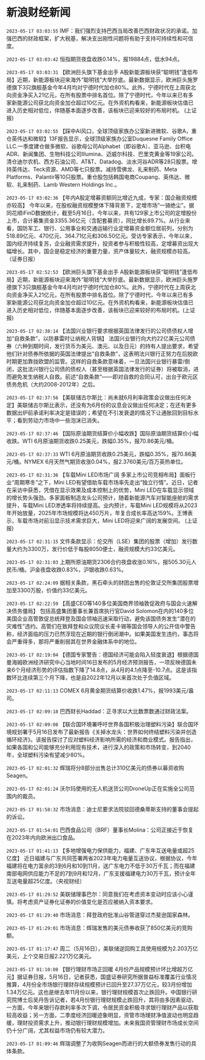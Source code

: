 # 新浪财经新闻
`2023-05-17 03:03:55` IMF：我们强烈支持巴西当局改善巴西财政状况的承诺。加强巴西的财政框架，扩大税基，解决支出刚性问题将有助于支持可持续性和可信度。

`2023-05-17 03:03:42` 恒指期货夜盘收跌0.14%，报19884点，低水94点。

`2023-05-17 03:03:31` 【欧洲巨头旗下基金出手 A股新能源板块获“聪明钱”逢低布局】近期，新能源板块迎来海外“聪明钱”大举抄底。最新数据显示，欧洲巨头施罗德旗下3只旗舰基金今年4月均对宁德时代加仓80%。此外，宁德时代在上周获北向资金净买入21亿元，在所有股票中排名首位。除了宁德时代，今年以来已有多家新能源公司获北向资金加仓超过10亿元。在外资机构看来，新能源板块估值已进入历史相对低位，伴随基本面逐步改善，该板块已迎来较好的布局时机。 (上证报)

`2023-05-17 03:02:55` 【踩中AI风口，全球顶级家族办公室新进微软、谷歌A，重仓英伟达和微软】13F报告显示，全球顶级家族办公室Duquesne Family Office LLC.一季度建仓做多微软、谷歌母公司Alphabet（即谷歌A）、亚马逊、台积电ADR、新闻集团、生物科技公司Illumina、迈威尔科技、巴里克黄金等19家公司。清仓迪尔农机、西方石油公司、AT&T、Datadog、淡水河谷ADR等28只股票。增持英伟达、Teck资源、AMD等七只股票。减持雪佛龙、礼来制药、Meta Platforms、Palantir等10只股票。重仓股包括韩国电商Coupang、英伟达、微软、礼来制药、Lamb Western Holdings Inc.。

`2023-05-17 03:02:36` 【年内A股定增募资额同比增近九成，专家：国企融资规模亦较高】 今年以来，在股权融资规模整体下降背景下，定增市场“一骑绝尘”。据同花顺iFinD数据统计，截至5月16日，今年以来，共有129家上市公司的定增股份上市，合计募集资金3355.36亿元（含配套募资），同比增长89.7%。从行业来看，国防军工、银行、公用事业和交通运输行业定增募资金额位居前列，分别为518.89亿元、470亿元、364.71亿元和306.50亿元。受访专家表示，今年以来，国内经济持续复苏，企业融资需求提升，投资者参与积极性较高，定增募资出现大幅增长。其中，国企是稳定经济的重要力量，资产体量较大，融资规模亦较高。（证券日报）

`2023-05-17 02:52:53` 【欧洲巨头旗下基金出手 A股新能源板块获“聪明钱”逢低布局】近期，新能源板块迎来海外“聪明钱”大举抄底。最新数据显示，欧洲巨头施罗德旗下3只旗舰基金今年4月均对宁德时代加仓80%。此外，宁德时代在上周获北向资金净买入21亿元，在所有股票中排名首位。除了宁德时代，今年以来已有多家新能源公司获北向资金加仓超过10亿元。在外资机构看来，新能源板块估值已进入历史相对低位，伴随基本面逐步改善，该板块已迎来较好的布局时机。(上证报)

`2023-05-17 02:38:14` 【法国兴业银行要求根据英国法律发行的公司债债权人增加“自救条款”，以防暴雷时让纳税人背锅】 法国兴业银行向大约22亿美元公司债券（六种到期时间，发行货币为美元、澳元、以及日元）的持有人提出要求，希望他们针对债券所依据的英国法律提出“自救条款”，这表明法兴银行正努力在后脱欧时期更加靠拢欧盟的监管。这样的自救条款意味着，一旦法国兴业银行暴雷/倒闭，这批法兴银行公司债的债权人（甚至根据英国法律发行的证券）将被取消，进而避免发生纳税人自救。前述“自救条款”——即对自救的合同认可，出台于欧元区债务危机（大约2008-2012年）之后。

`2023-05-17 02:37:56` 【美联储古尔斯比：尚未就6月利率政策会议做出任何决定】美联储古尔斯比表示，还没有为6月份的议息会议做出任何决定；在还有更多数据出炉前承诺利率决定是错误的；希望在不引发衰退的情况下让通胀回到目标水平；看到劳动力市场中一些泡沫已消失。

`2023-05-17 02:37:46` 【国际原油期货结算价小幅收跌】国际原油期货结算价小幅收跌。WTI 6月原油期货收跌0.25美元，跌幅0.35%，报70.86美元/桶。

`2023-05-17 02:37:33` WTI 6月原油期货收跌0.25美元，跌幅0.35%，报70.86美元/桶。NYMEX 6月天然气期货收涨0.04%，报2.3760美元/百万英热单位。

`2023-05-17 02:31:36` 【车载Mini LED市场广阔 多家上市公司竞相布局】面板行业“周期寒冬”之下，Mini LED有望借助车载市场率先走出“独立行情”。近日，记者在采访中获悉，凭借在显示效果及成本控制上的优势，Mini LED在车载显示领域的增长势头强劲。多家面板制造龙头公司预计，随着新能源汽车对智能座舱的需求提升，车载Mini LED渗透率将持续提高。业内预计，车载Mini LED规模将从2023年开始放量，2025年市场规模将达450万片，年复合成长率高达159%。王博表示，车载市场对前沿显示技术需求巨大，Mini LED将迎来广阔的发展空间。 (上证报)

`2023-05-17 02:31:15` 文件条款显示：伦交所（LSE）集团的股票（增加）发行数量大约为3300万，发行价低于每股8050便士，融资规模大约33亿美元。

`2023-05-17 02:31:03` 上期所原油期货2306合约夜盘收涨0.16%，报505.30元人民币/桶。沪金夜盘收跌0.83%，沪银收跌0.63%。

`2023-05-17 02:24:09` 据相关条款，黑石牵头的财团出售的伦敦证交所集团股票增加至3300万股，价值约33亿美元。

`2023-05-17 02:22:59` 【高盛CEO等140多位美国商界领袖敦促政府与国会火速解决债务僵局】 包括高盛集团董事长兼首席执行官David Solomon在内的140多位美国企业高管敦促总统拜登及国会领袖迅速采取行动，避免该国债务发生“潜在的灾难性”违约。高管们在致拜登和众议院议长麦卡锡等国会领导人的公开信中警告称，经济面临的压力已然浮现在近期的银行倒闭潮中。如果美国发生违约，事态将会严重得多，那将严重削弱其在世界金融体系中的地位。

`2023-05-17 02:19:04` 【德国专家警告：德国经济可能会陷入轻度衰退】根据德国曼海姆欧洲经济研究中心当地时间16日发布的5月经济预测报告，一项反映德国未来6个月经济形势的评估指数下降了14.8点，从4月的4.1点降至-10.7点。这是该指数环比连续第三个月下降，也是自2022年12月以来首次处于负值区域。

`2023-05-17 02:11:13` COMEX 6月黄金期货结算价收跌1.47%，报1993美元/盎司。

`2023-05-17 02:09:18` 巴西财长Haddad：正寻求以大比数票数通过财政法案。

`2023-05-17 02:09:08` 【联合国环境署呼吁世界各国积极治理塑料污染】联合国环境规划署于5月16日发布了最新报告《关掉水龙头：世界如何终结塑料污染并创造循环经济》。该报告探讨了应对塑料经济影响所需的经济和商业模式。报告指出，如果各国和公司能够充分利用现有技术，进行深入的政策和市场转变，到2040年，全球塑料污染有望减少80%。

`2023-05-17 02:01:32` 辉瑞将分8部分出售总计310亿美元的债券以募资收购Seagen。

`2023-05-17 02:01:24` 沃尔玛使用的无人机送货公司DroneUp正在实施全公司范围内的裁员。

`2023-05-17 01:58:32` 市场消息：迪士尼要求法院驳回德桑蒂斯支持的董事会提起的诉讼。

`2023-05-17 01:54:01` 巴西食品公司（BRF）董事长Molina：公司正接近于恢复在2023年内向欧洲出口食品。

`2023-05-17 01:41:13` 【多地增强电力保供能力，福建、广东年互送电量或超25亿度】 近日福建与广东共同签署两省2023年电力电量互送协议，根据协议，今年福建将在电力富余的3到6月和10到11月，送广东电力不低于30万千瓦；而在福建南部电网供应能力不足的7到9月和12月，广东支援福建电力30万千瓦，预计全年互送电量超25亿度。（央视财经）

`2023-05-17 01:29:52` 美联储理事巴尔：同意我们在考虑资本变动时应该小心谨慎。将考虑资产证券化证券的价值变化是否应被纳入资本要求。

`2023-05-17 01:29:40` 市场消息：拜登政府批准山谷管道穿过杰斐逊国家森林。

`2023-05-17 01:29:01` 市场消息：辉瑞发售的美元债券收获了850亿美元的竞购额。

`2023-05-17 01:17:47` 周二（5月16日），美联储逆回购工具使用规模为2.203万亿美元，上个交易日报2.221万亿美元。

`2023-05-17 01:10:08` 【银行理财市场正回暖 4月份产品规模预计环比增超万亿元】据证券日报，5月16日，记者获悉，国盛证券研究所据普益标准覆盖行业情况推算，4月份全市场银行理财存续规模预计已回升至27.37万亿元，较3月份增加1.34万亿元。这也是继去年11月份以来，银行理财规模首次止跌回升。中国银行研究院博士后吴丹告诉记者，若4月份银行理财规模止跌回升，其将由多因素驱动，一方面，今年来银行存款利率多次下调，令居民资金积极寻求银行理财产品以获取较高收益；另一方面，二季度经济回暖迹象明显，资管市场理财净值波动也明显趋缓，理财投资需求上升，推动银行理财规模增加。未来我国资管理财市场成长空间仍十分广阔，尤其权益市场仍有较大潜力。

`2023-05-17 01:09:46` 辉瑞调整了为收购Seagen而进行的大额债券发售行动的具体条款。

